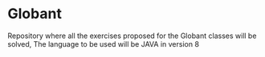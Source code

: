 # Globant
Repository where all the exercises proposed for the Globant classes will be solved,
The language to be used will be JAVA in version 8

